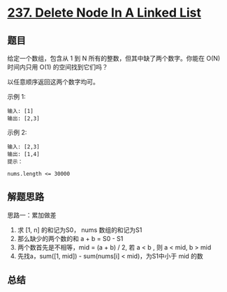 # [237. Delete Node In A Linked List](https://leetcode-cn.com/problems/delete-node-in-a-linked-list/)

## 题目

给定一个数组，包含从 1 到 N 所有的整数，但其中缺了两个数字。你能在 O(N) 时间内只用 O(1) 的空间找到它们吗？

以任意顺序返回这两个数字均可。

示例 1:

```
输入: [1]
输出: [2,3]
```

示例 2:

```
输入: [2,3]
输出: [1,4]
提示：

nums.length <= 30000
```



## 解题思路


思路一：累加做差

1. 求 [1, n] 的和记为S0， nums 数组的和记为S1
2. 那么缺少的两个数的和 a + b = S0 - S1
3. 两个数首先是不相等，mid = (a + b) / 2, 若 a < b , 则 a < mid, b > mid
4. 先找a，sum([1, mid]) - sum(nums[i] < mid)，为S1中小于 mid 的数



## 总结
